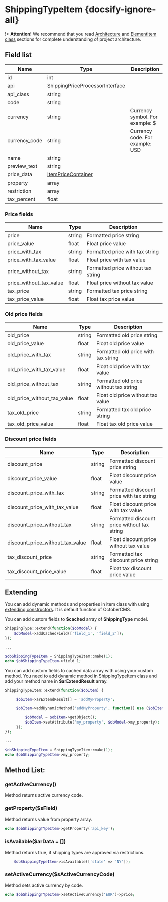 # ShippingTypeItem {docsify-ignore-all}

!> **Attention!**  We recommend that you read [Architecture](home.md#architecture) and [ElementItem class](item-class/item-class.md) sections for complete understanding of  project architecture.

## Field list

|  Name | Type | Description |
|-------|------|--------|
|id|int|
|api|ShippingPriceProcessorInterface|
|api_class|string|
|code|string|
|currency|string|Currency symbol. For example: $|
|currency_code|string|Currency code. For example: USD|
|name|string|
|preview_text|string|
|price_data|[ItemPriceContainer](price-container/home.md#ItemPriceContainer)|
|property|array|
|restriction|array|
|tax_percent|float|

### Price fields

|  Name | Type | Description |
|-------|------|--------|
|price|string|Formatted price string|
|price_value|float|Float price value|
|price_with_tax|string|Formatted price with tax string|
|price_with_tax_value|float|Float price with tax value|
|price_without_tax|string|Formatted price without tax string|
|price_without_tax_value|float|Float price without tax value|
|tax_price|string|Formatted tax price string|
|tax_price_value|float|Float tax price value|

### Old price fields

|  Name | Type | Description |
|-------|------|--------|
|old_price|string|Formatted old price string|
|old_price_value|float|Float old price value|
|old_price_with_tax|string|Formatted old price with tax string|
|old_price_with_tax_value|float|Float old price with tax value|
|old_price_without_tax|string|Formatted old price without tax string|
|old_price_without_tax_value|float|Float old price without tax value|
|tax_old_price|string|Formatted tax old price string|
|tax_old_price_value|float|Float tax old price value|

### Discount price fields

|  Name | Type | Description |
|-------|------|--------|
|discount_price|string|Formatted discount price string|
|discount_price_value|float|Float discount price value|
|discount_price_with_tax|string|Formatted discount price with tax string|
|discount_price_with_tax_value|float|Float discount price with tax value|
|discount_price_without_tax|string|Formatted discount price without tax string|
|discount_price_without_tax_value|float|Float discount price without tax value|
|tax_discount_price|string|Formatted tax discount price string|
|tax_discount_price_value|float|Float tax discount price value|

## Extending

You can add dynamic methods and properties in item class with using [extending constructors](http://octobercms.com/docs/services/behaviors#constructor-extension).
It is default function of OctoberCMS.

You can add custom fields to **$cached** array of **ShippingType** model.
```php
ShippingType::extend(function($obModel) {
    $obModel->addCachedField(['field_1', 'field_2']);
});

...

$obShippingTypeItem = ShippingTypeItem::make(1);
echo $obShippingTypeItem->field_1;
```

You can add custom fields to cached data array with using your custom method.
You need to add dynamic method in ShippingTypeItem class and add your method name in **$arExtendResult** array.
```php
ShippingTypeItem::extend(function($obItem) {

     $obItem->arExtendResult[] = 'addMyProperty';

     $obItem->addDynamicMethod('addMyProperty', function() use ($obItem) {

         $obModel = $obItem->getObject();
         $obItem->setAttribute('my_property', $obModel->my_property);
     });
});

...

$obShippingTypeItem = ShippingTypeItem::make(1);
echo $obShippingTypeItem->my_property;
```

## Method List:

### getActiveCurrency()

Method returns active currency code.

### getProperty($sField)

Method returns value from property array.
```php
echo $obShippingTYpeItem->getProperty('api_key');
```

### isAvailable($arData = [])

Method returns true, if shipping types are approved via restrictions.
```php
    $obShippingTypeItem->isAvailable(['state' => 'NY']);
```

### setActiveCurrency($sActiveCurrencyCode)

Method sets active currency by code.
```php
echo $obShippingTYpeItem->setActiveCurrency('EUR')->price;
```